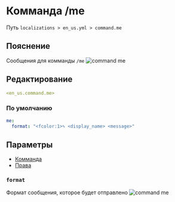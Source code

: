 # Комманда /me
Путь `localizations > en_us.yml > command.me`

## Пояснение
Сообщения для комманды `/me`
![command me](/commandme.png)

## Редактирование
```yaml
<en_us.command.me>
```

### По умолчанию
```yaml
me:
  format: "<fcolor:1>✎ <display_name> <message>"
```

## Параметры

- [Комманда](/docs/command/me/)
- [Права](/docs/permission/command/me/)

### `format`

Формат сообщения, которое будет отправлено
![command me](/commandme.png)



